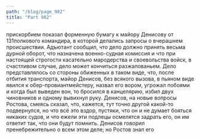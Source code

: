 ```yaml
---
path: "/blog/page_982"
title: "Part 982"
---
```


прискорбием показал форменную бумагу к майору Денисову от 131полкового командира, в которой делались запросы о вчерашнем происшествии. Адъютант сообщил, что дело должно принять весьма дурной оборот, что назначена военно-судная комиссия и что при настоящей строгости касательно мародерства и своевольства войск, в счастливом случае, дело может кончиться разжалованьем.
Дело представлялось со стороны обиженных в таком виде, что, после отбития транспорта, майор Денисов, без всякого вызова, в пьяном виде явился к обер-провиантмейстеру, назвал его вором, угрожал побоями и когда был выведен вон, то бросился в канцелярию, избил двух чиновников и одному вывихнул руку.
Денисов, на новые вопросы Ростова, смеясь сказал, что, кажется, тут точно другой какой-то подвернулся, но что всё это вздор, пустяки, что он и не думает бояться никаких судов, и что ежели эти подлецы осмелятся задрать его, он им ответит так, что они будут помнить.
Денисов говорил пренебрежительно о всем этом деле; но Ростов знал его
